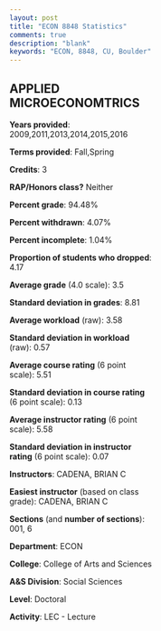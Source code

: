 ```yaml
---
layout: post
title: "ECON 8848 Statistics"
comments: true
description: "blank"
keywords: "ECON, 8848, CU, Boulder"
--- 
```

<head>
<script src="https://ajax.googleapis.com/ajax/libs/jquery/2.1.3/jquery.min.js"></script>
<script src="https://dl.dropboxusercontent.com/s/pc42nxpaw1ea4o9/highcharts.js?dl=0"></script>
<!-- <script src="../assets/js/highcharts.js"></script> -->
<style type="text/css">@font-face {
	font-family: "Bebas Neue";
	src: url(https://www.filehosting.org/file/details/544349/BebasNeue%20Regular.otf) format("opentype");
	}
	h1.Bebas { 
		font-family: "Bebas Neue", Verdana, Tahoma;
	}
</style>
</head>
<body>
	<div id="container" style="float: right; width: 45%; height: 88%; margin-left: 2.5%; margin-right: 2.5%;"></div>
	<script language="JavaScript">
		$(document).ready(function() {
		var chart = {type: 'column'};
		var title = {text: 'Grade Distribution'};
		var xAxis = {categories: ['A','B','C','D','F'],crosshair: true};
		var yAxis = {min: 0,title: {text: 'Percentage'}};
		var tooltip = {headerFormat: '<center><b><span style="font-size:20px">{point.key}</span></b></center>',
		               pointFormat: '<td style="padding:0"><b>{point.y:.1f}%</b></td>',
		               footerFormat: '</table>',shared: true,useHTML: true};
		var plotOptions = {column: {pointPadding: 0.0,borderWidth: 0}};  
		var credits = {enabled: false};var series= [{name: 'Percent',data: [54.63,43.52,0.93,0.0,0.93,]}];
		var json = {};
		json.chart = chart;
		json.title = title;
		json.tooltip = tooltip;
		json.xAxis = xAxis;
		json.yAxis = yAxis;  
		json.series = series;
		json.plotOptions = plotOptions;  
		json.credits = credits;
		$('#container').highcharts(json);
	});
	</script>
</body>
			   
## APPLIED MICROECONOMTRICS

**Years provided**: 2009,2011,2013,2014,2015,2016

**Terms provided**: Fall,Spring

**Credits**: 3

**RAP/Honors class?** Neither

**Percent grade**: 94.48%

**Percent withdrawn**: 4.07%

**Percent incomplete**: 1.04%

**Proportion of students who dropped**: 4.17

**Average grade** (4.0 scale): 3.5

**Standard deviation in grades**: 8.81

**Average workload** (raw): 3.58

**Standard deviation in workload** (raw): 0.57

**Average course rating** (6 point scale): 5.51

**Standard deviation in course rating** (6 point scale): 0.13

**Average instructor rating** (6 point scale): 5.58

**Standard deviation in instructor rating** (6 point scale): 0.07

**Instructors**: CADENA, BRIAN C

**Easiest instructor** (based on class grade): CADENA, BRIAN C

**Sections** (and **number of sections**): 001, 6

**Department**: ECON

**College**: College of Arts and Sciences

**A&S Division**: Social Sciences

**Level**: Doctoral

**Activity**: LEC - Lecture